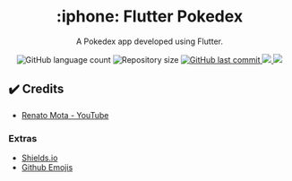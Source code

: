 <h1 align="center">:iphone: Flutter Pokedex</h1>
<p align="center">A Pokedex app developed using Flutter.</p>

<p align="center">
  <img alt="GitHub language count" src="https://img.shields.io/github/languages/count/JohnEmerson1406/flutter_pokedex">

  <img alt="Repository size" src="https://img.shields.io/github/repo-size/JohnEmerson1406/flutter_pokedex">
  
  <a href="https://github.com/JohnEmerson1406/flutter_pokedex/commits/master">
    <img alt="GitHub last commit" src="https://img.shields.io/github/last-commit/JohnEmerson1406/flutter_pokedex">
  </a>
  
  <a aria-label="Versão do Flutter" href="https://flutter.dev/">
    <img src="https://img.shields.io/badge/flutter-1.12.13-informational?logo=flutter"></img>
  </a>
  
  <a aria-label="Versão do Dart" href="https://dart.dev/">
    <img src="https://img.shields.io/badge/dart-2.7.0-informational?logo=dart"></img>
  </a>
</p>


## :heavy_check_mark: Credits

- [Renato Mota - YouTube](https://www.youtube.com/watch?v=3xUsD0XRa04&list=PLHAtJbrQ17AVj0LJEc955109XpX925Pt1&index=1)


### Extras
- [Shields.io](https://shields.io/)
- [Github Emojis](https://gist.github.com/rxaviers/7360908)

